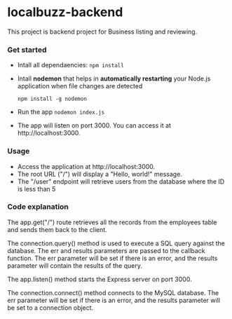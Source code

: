 # localbuzz-backend

This project is backend project for Business listing and reviewing.

### Get started

- Intall all dependaencies: `npm install`
- Intall **nodemon** that helps in **automatically restarting** your Node.js application when file changes are detected
  
  `npm install -g nodemon`

- Run the app `nodemon index.js`
- The app will listen on port 3000. You can access it at http://localhost:3000.

### Usage

- Access the application at http://localhost:3000.
- The root URL ("/") will display a "Hello, world!" message.
- The "/user" endpoint will retrieve users from the database where the ID is less than 5

### Code explanation

The app.get("/") route retrieves all the records from the employees table and sends them back to the client.

The connection.query() method is used to execute a SQL query against the database. The err and results parameters are passed to the callback function. The err parameter will be set if there is an error, and the results parameter will contain the results of the query.

The app.listen() method starts the Express server on port 3000.

The connection.connect() method connects to the MySQL database. The err parameter will be set if there is an error, and the results parameter will be set to a connection object.
